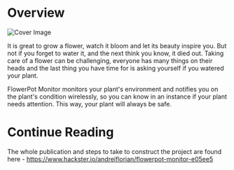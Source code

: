 # Overview
![Cover Image](https://hackster.imgix.net/uploads/attachments/392191/img_4113_zfYWmS0MOF.JPG?auto=compress%2Cformat&w=900&h=675&fit=min)

It is great to grow a flower, watch it bloom and let its beauty inspire you. But not if you forget to water it, and the next think you know, it died out. Taking care of a flower can be challenging, everyone has many things on their heads and the last thing you have time for is asking yourself if you watered your plant.

FlowerPot Monitor monitors your plant's environment and notifies you on the plant's condition wirelessly, so you can know in an instance if your plant needs attention. This way, your plant will always be safe.

# Continue Reading
The whole publication and steps to take to construct the project are found here - https://www.hackster.io/andreiflorian/flowerpot-monitor-e05ee5